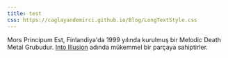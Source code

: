```yaml
---
title: test
css: https://caglayandemirci.github.io/Blog/LongTextStyle.css
---
```

Mors Principum Est, Finlandiya'da 1999 yılında kurulmuş bir Melodic Death Metal Grubudur. [Into Illusion](https://caglayandemirci.github.io/index.html) adında mükemmel bir parçaya sahiptirler.
